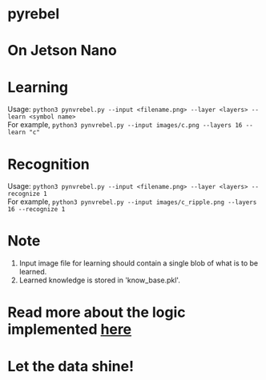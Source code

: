 # pyrebel
# On Jetson Nano
# Learning
Usage:
```python3 pynvrebel.py --input <filename.png> --layer <layers> --learn <symbol name>```<br>
For example, 
```python3 pynvrebel.py --input images/c.png --layers 16 --learn "c"```<br>

# Recognition
Usage:
```python3 pynvrebel.py --input <filename.png> --layer <layers> --recognize 1```<br>
For example, 
```python3 pynvrebel.py --input images/c_ripple.png --layers 16 --recognize 1```<br>
# Note
1. Input image file for learning should contain a single blob of what is to be learned.
2. Learned knowledge is stored in 'know_base.pkl'.
# Read more about the logic implemented <a href="https://github.com/ps-nithin/pyrebel/blob/main/abstract.pdf">here</a>

# Let the data shine!
